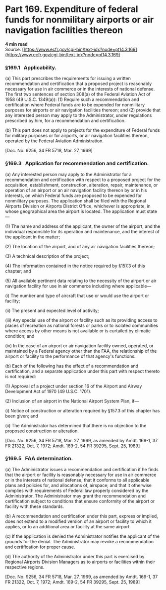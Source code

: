 # Part 169. Expenditure of federal funds for nonmilitary airports or air navigation facilities thereon
**4 min read**  
Source: [https://www.ecfr.gov/cgi-bin/text-idx?node=pt14.3.169](https://www.ecfr.gov/cgi-bin/text-idx?node=pt14.3.169)

<div>

### §169.1   Applicability.

\(a\) This part prescribes the requirements for issuing a written recommendation and certification that a proposed project is reasonably necessary for use in air commerce or in the interests of national defense. The first two sentences of section 308(a) of the Federal Aviation Act of 1958 (49 U.S.C. 1349(a)): (1) Require such a recommendation and certification where Federal funds are to be expended for nonmilitary purposes for airports or air navigation facilities thereon; and (2) provide that any interested person may apply to the Administrator, under regulations prescribed by him, for a recommendation and certification.

\(b\) This part does not apply to projects for the expenditure of Federal funds for military purposes or for airports, or air navigation facilities thereon, operated by the Federal Aviation Administration.

\[Doc. No. 9256, 34 FR 5718, Mar. 27, 1969\]

### §169.3   Application for recommendation and certification.

\(a\) Any interested person may apply to the Administrator for a recommendation and certification with respect to a proposed project for the acquisition, establishment, construction, alteration, repair, maintenance, or operation of an airport or an air navigation facility thereon by or in his interests, on which Federal funds are proposed to be expended for nonmilitary purposes. The application shall be filed with the Regional Airports Division or Airports District Office, whichever is appropriate, in whose geographical area the airport is located. The application must state—

\(1\) The name and address of the applicant, the owner of the airport, and the individual responsible for its operation and maintenance, and the interest of the applicant in the matter;

\(2\) The location of the airport, and of any air navigation facilities thereon;

\(3\) A technical description of the project;

\(4\) The information contained in the notice required by §157.3 of this chapter; and

\(5\) All available pertinent data relating to the necessity of the airport or air navigation facility for use in air commerce including where applicable—

\(i\) The number and type of aircraft that use or would use the airport or facility;

\(ii\) The present and expected level of activity;

\(iii\) Any special use of the airport or facility such as its providing access to places of recreation as national forests or parks or to isolated communities where access by other means is not available or is curtailed by climatic condition; and

\(iv\) In the case of an airport or air navigation facility owned, operated, or maintained by a Federal agency other than the FAA, the relationship of the airport or facility to the performance of that agency's functions.

\(b\) Each of the following has the effect of a recommendation and certification, and a separate application under this part with respect thereto is not required:

\(1\) Approval of a project under section 16 of the Airport and Airway Development Act of 1970 (49 U.S.C. 1701).

\(2\) Inclusion of an airport in the National Airport System Plan, if—

\(i\) Notice of construction or alteration required by §157.3 of this chapter has been given; and

\(ii\) The Administrator has determined that there is no objection to the proposed construction or alteration.

\[Doc. No. 9256, 34 FR 5718, Mar. 27, 1969, as amended by Amdt. 169-1, 37 FR 21322, Oct. 7, 1972; Amdt. 169-2, 54 FR 39295, Sept. 25, 1989\]

### §169.5   FAA determination.

\(a\) The Administrator issues a recommendation and certification if he finds that the airport or facility is reasonably necessary for use in air commerce or in the interests of national defense; that it conforms to all applicable plans and policies for, and allocations of, airspace; and that it otherwise complies with requirements of Federal law properly considered by the Administrator. The Administrator may grant the recommendation and certification subject to conditions that ensure conformity of the airport or facility with these standards.

\(b\) A recommendation and certification under this part, express or implied, does not extend to a modified version of an airport or facility to which it applies, or to an additional area or facility at the same airport.

\(c\) If the application is denied the Administrator notifies the applicant of the grounds for the denial. The Administrator may revoke a recommendation and certification for proper cause.

\(d\) The authority of the Administrator under this part is exercised by Regional Airports Division Managers as to airports or facilities within their respective regions.

\[Doc. No. 9256, 34 FR 5718, Mar. 27, 1969, as amended by Amdt. 169-1, 37 FR 21322, Oct. 7, 1972; Amdt. 169-2, 54 FR 39295, Sept. 25, 1989\]

</div>